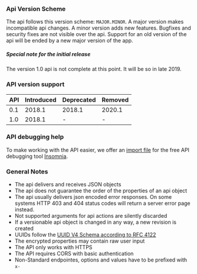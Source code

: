 ### Api Version Scheme
The api follows this version scheme: `MAJOR.MINOR`.
A major version makes incompatible api changes.
A minor version adds new features.
Bugfixes and security fixes are not visible over the api.
Support for an old version of the api will be ended by a new major version of the app.

##### Special note for the initial release
The version 1.0 api is not complete at this point. It will be so in late 2019.

### API version support
| API | Introduced | Deprecated | Removed |
| --- | --- | --- | --- |
| 0.1 | 2018.1 | 2018.1 | 2020.1 |
| 1.0 | 2018.1 | - | - |

### API debugging help
To make working with the API easier, we offer an [import file](./_files/insomnia-workspace.json) for the free API debugging tool [Insomnia](https://insomnia.rest/).

### General Notes
 - The api delivers and receives JSON objects
 - The api does not guarantee the order of the properties of an api object
 - The api usually delivers json encoded error responses. On some systems HTTP 403 and 404 status codes will return a server error page instead.
 - Not supported arguments for api actions are silently discarded
 - If a versionable api object is changed in any way, a new revision is created
 - UUIDs follow the [UUID V4 Schema according to RFC 4122](https://wikipedia.org/wiki/Universally_Unique_Identifier)
 - The encrypted properties may contain raw user input
 - The API only works with HTTPS
 - The API requires CORS with basic authentication
 - Non-Standard endpointes, options and values have to be prefixed with `x-`